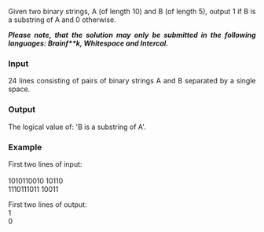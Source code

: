 <!-- here starts your code -->
<p align="justify">
Given two binary strings, A (of length 10) and B (of length 5), output 1 if B is a substring of A and 0 otherwise.</p>
<p align="justify">
<em><b>Please note, that the solution may only be submitted in the following languages: Brainf**k, Whitespace and Intercal.</b></em>
</p><h3>Input</h3>
<p align="justify">24 lines consisting of pairs of binary strings A and B separated by a single space.</p>
<h3>Output</h3>
<p align="justify">
The logical value of: 'B is a substring of A'.
</p>
<h3>Example</h3>
<p>
First two lines of input:<br>
<br>
1010110010 10110<br>
1110111011 10011<br>
</p>
<p>
First two lines of output:<br>
1<br>
0<br>
</p>